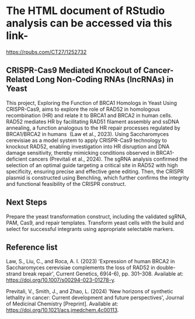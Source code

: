 # The HTML document of RStudio analysis can be accessed via this link-
https://rpubs.com/CT27/1252732 

## CRISPR-Cas9 Mediated Knockout of Cancer-Related Long Non-Coding RNAs (lncRNAs) in Yeast

This project, Exploring the Function of BRCA1 Homologs in Yeast Using CRISPR-Cas9, aims to explore the role of RAD52 in homologous recombination (HR) and relate it to BRCA1 and BRCA2 in human cells. RAD52 mediates HR by facilitating RAD51 filament assembly and ssDNA annealing, a function analogous to the HR repair processes regulated by BRCA1/BRCA2 in humans  (Law et al., 2023). Using Saccharomyces cerevisiae as a model system to apply CRISPR-Cas9 technology to knockout RAD52, enabling investigation into HR disruption and DNA damage sensitivity, thereby mimicking conditions observed in BRCA1-deficient cancers (Previtali et al., 2024).
The sgRNA analysis confirmed the selection of an optimal guide targeting a critical site in RAD52 with high specificity, ensuring precise and effective gene editing. Then, the CRISPR plasmid is constructed using Benchling, which further confirms the integrity and functional feasibility of the CRISPR construct. 

## Next Steps

Prepare the yeast transformation construct, including the validated sgRNA, PAM, Cas9, and repair templates.
Transform yeast cells with the build and select for successful integrants using appropriate selectable markers.

## Reference list 

Law, S., Liu, C., and Roca, A. I. (2023) 'Expression of human BRCA2 in Saccharomyces cerevisiae complements the loss of RAD52 in double-strand break repair', Current Genetics, 69(4-6), pp. 301–308. Available at: https://doi.org/10.1007/s00294-023-01278-y.

Previtali, V., Smith, J., and Zhao, L. (2024) 'New horizons of synthetic lethality in cancer: Current development and future perspectives', Journal of Medicinal Chemistry [Preprint]. Available at: https://doi.org/10.1021/acs.jmedchem.4c00113.
